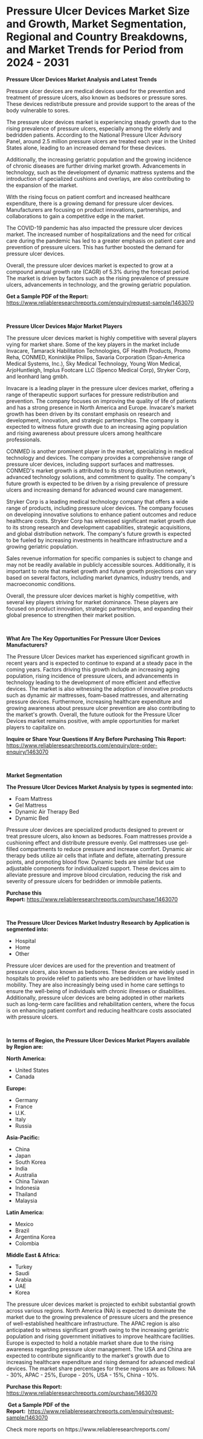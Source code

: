<p><h1>Pressure Ulcer Devices Market Size and Growth, Market Segmentation, Regional and Country Breakdowns, and Market Trends for Period from 2024 -  2031</h1></p><p><strong>Pressure Ulcer Devices Market Analysis and Latest Trends</strong></p>
<p><p>Pressure ulcer devices are medical devices used for the prevention and treatment of pressure ulcers, also known as bedsores or pressure sores. These devices redistribute pressure and provide support to the areas of the body vulnerable to sores.</p><p>The pressure ulcer devices market is experiencing steady growth due to the rising prevalence of pressure ulcers, especially among the elderly and bedridden patients. According to the National Pressure Ulcer Advisory Panel, around 2.5 million pressure ulcers are treated each year in the United States alone, leading to an increased demand for these devices.</p><p>Additionally, the increasing geriatric population and the growing incidence of chronic diseases are further driving market growth. Advancements in technology, such as the development of dynamic mattress systems and the introduction of specialized cushions and overlays, are also contributing to the expansion of the market.</p><p>With the rising focus on patient comfort and increased healthcare expenditure, there is a growing demand for pressure ulcer devices. Manufacturers are focusing on product innovations, partnerships, and collaborations to gain a competitive edge in the market.</p><p>The COVID-19 pandemic has also impacted the pressure ulcer devices market. The increased number of hospitalizations and the need for critical care during the pandemic has led to a greater emphasis on patient care and prevention of pressure ulcers. This has further boosted the demand for pressure ulcer devices.</p><p>Overall, the pressure ulcer devices market is expected to grow at a compound annual growth rate (CAGR) of 5.3% during the forecast period. The market is driven by factors such as the rising prevalence of pressure ulcers, advancements in technology, and the growing geriatric population.</p></p>
<p><strong>Get a Sample PDF of the Report:&nbsp;</strong> <a href="https://www.reliableresearchreports.com/enquiry/request-sample/1463070">https://www.reliableresearchreports.com/enquiry/request-sample/1463070</a></p>
<p>&nbsp;</p>
<p><strong>Pressure Ulcer Devices Major Market Players</strong></p>
<p><p>The pressure ulcer devices market is highly competitive with several players vying for market share. Some of the key players in the market include Invacare, Tamarack Habilitation Technologies, GF Health Products, Promo Reha, CONMED, Koninklijke Philips, Savaria Corporation (Span-America Medical Systems, Inc.), Sky Medical Technology, Young Won Medical, ArjoHuntleigh, Implus Footcare LLC (Spenco Medical Corp), Stryker Corp, and leonhard lang gmbh.</p><p>Invacare is a leading player in the pressure ulcer devices market, offering a range of therapeutic support surfaces for pressure redistribution and prevention. The company focuses on improving the quality of life of patients and has a strong presence in North America and Europe. Invacare's market growth has been driven by its constant emphasis on research and development, innovation, and strategic partnerships. The company is expected to witness future growth due to an increasing aging population and rising awareness about pressure ulcers among healthcare professionals.</p><p>CONMED is another prominent player in the market, specializing in medical technology and devices. The company provides a comprehensive range of pressure ulcer devices, including support surfaces and mattresses. CONMED's market growth is attributed to its strong distribution network, advanced technology solutions, and commitment to quality. The company's future growth is expected to be driven by a rising prevalence of pressure ulcers and increasing demand for advanced wound care management.</p><p>Stryker Corp is a leading medical technology company that offers a wide range of products, including pressure ulcer devices. The company focuses on developing innovative solutions to enhance patient outcomes and reduce healthcare costs. Stryker Corp has witnessed significant market growth due to its strong research and development capabilities, strategic acquisitions, and global distribution network. The company's future growth is expected to be fueled by increasing investments in healthcare infrastructure and a growing geriatric population.</p><p>Sales revenue information for specific companies is subject to change and may not be readily available in publicly accessible sources. Additionally, it is important to note that market growth and future growth projections can vary based on several factors, including market dynamics, industry trends, and macroeconomic conditions.</p><p>Overall, the pressure ulcer devices market is highly competitive, with several key players striving for market dominance. These players are focused on product innovation, strategic partnerships, and expanding their global presence to strengthen their market position.</p></p>
<p>&nbsp;</p>
<p><strong>What Are The Key Opportunities For Pressure Ulcer Devices Manufacturers?</strong></p>
<p><p>The Pressure Ulcer Devices market has experienced significant growth in recent years and is expected to continue to expand at a steady pace in the coming years. Factors driving this growth include an increasing aging population, rising incidence of pressure ulcers, and advancements in technology leading to the development of more efficient and effective devices. The market is also witnessing the adoption of innovative products such as dynamic air mattresses, foam-based mattresses, and alternating pressure devices. Furthermore, increasing healthcare expenditure and growing awareness about pressure ulcer prevention are also contributing to the market's growth. Overall, the future outlook for the Pressure Ulcer Devices market remains positive, with ample opportunities for market players to capitalize on.</p></p>
<p><strong>Inquire or Share Your Questions If Any Before Purchasing This Report:</strong> <a href="https://www.reliableresearchreports.com/enquiry/pre-order-enquiry/1463070">https://www.reliableresearchreports.com/enquiry/pre-order-enquiry/1463070</a></p>
<p>&nbsp;</p>
<p><strong>Market Segmentation</strong></p>
<p><strong>The Pressure Ulcer Devices Market Analysis by types is segmented into:</strong></p>
<p><ul><li>Foam Mattress</li><li>Gel Mattress</li><li>Dynamic Air Therapy Bed</li><li>Dynamic Bed</li></ul></p>
<p><p>Pressure ulcer devices are specialized products designed to prevent or treat pressure ulcers, also known as bedsores. Foam mattresses provide a cushioning effect and distribute pressure evenly. Gel mattresses use gel-filled compartments to reduce pressure and increase comfort. Dynamic air therapy beds utilize air cells that inflate and deflate, alternating pressure points, and promoting blood flow. Dynamic beds are similar but use adjustable components for individualized support. These devices aim to alleviate pressure and improve blood circulation, reducing the risk and severity of pressure ulcers for bedridden or immobile patients.</p></p>
<p><strong>Purchase this Report:&nbsp;</strong><a href="https://www.reliableresearchreports.com/purchase/1463070">https://www.reliableresearchreports.com/purchase/1463070</a></p>
<p>&nbsp;</p>
<p><strong>The Pressure Ulcer Devices Market Industry Research by Application is segmented into:</strong></p>
<p><ul><li>Hospital</li><li>Home</li><li>Other</li></ul></p>
<p><p>Pressure ulcer devices are used for the prevention and treatment of pressure ulcers, also known as bedsores. These devices are widely used in hospitals to provide relief to patients who are bedridden or have limited mobility. They are also increasingly being used in home care settings to ensure the well-being of individuals with chronic illnesses or disabilities. Additionally, pressure ulcer devices are being adopted in other markets such as long-term care facilities and rehabilitation centers, where the focus is on enhancing patient comfort and reducing healthcare costs associated with pressure ulcers.</p></p>
<p>&nbsp;</p>
<p><strong>In terms of Region, the Pressure Ulcer Devices Market Players available by Region are:</strong></p>
<p>
    <p> <strong> North America: </strong>
        <ul>
            <li>United States</li>
            <li>Canada</li>
        </ul>
        </p> 
    <p> <strong> Europe: </strong>
        <ul>
            <li>Germany</li>
            <li>France</li>
            <li>U.K.</li>
            <li>Italy</li>
            <li>Russia</li>
        </ul>
        </p> 
    <p> <strong> Asia-Pacific: </strong>
        <ul>
            <li>China</li>
            <li>Japan</li>
            <li>South Korea</li>
            <li>India</li>
            <li>Australia</li>
            <li>China Taiwan</li>
            <li>Indonesia</li>
            <li>Thailand</li>
            <li>Malaysia</li>
        </ul>
        </p> 
    <p> <strong> Latin America: </strong>
        <ul>
            <li>Mexico</li>
            <li>Brazil</li>
            <li>Argentina Korea</li>
            <li>Colombia</li>
        </ul>
        </p> 
    <p> <strong> Middle East & Africa: </strong>
        <ul>
            <li>Turkey</li>
            <li>Saudi</li>
            <li>Arabia</li>
            <li>UAE</li>
            <li>Korea</li>
        </ul>
    </p>
    </p>
<p><p>The pressure ulcer devices market is projected to exhibit substantial growth across various regions. North America (NA) is expected to dominate the market due to the growing prevalence of pressure ulcers and the presence of well-established healthcare infrastructure. The APAC region is also anticipated to witness significant growth owing to the increasing geriatric population and rising government initiatives to improve healthcare facilities. Europe is expected to hold a notable market share due to the rising awareness regarding pressure ulcer management. The USA and China are expected to contribute significantly to the market's growth due to increasing healthcare expenditure and rising demand for advanced medical devices. The market share percentages for these regions are as follows: NA - 30%, APAC - 25%, Europe - 20%, USA - 15%, China - 10%.</p></p>
<p><strong>Purchase this Report: </strong><a href="https://www.reliableresearchreports.com/purchase/1463070">https://www.reliableresearchreports.com/purchase/1463070</a></p>
<p>&nbsp;<strong>Get a Sample PDF of the Report:&nbsp;&nbsp;</strong><a href="https://www.reliableresearchreports.com/enquiry/request-sample/1463070">https://www.reliableresearchreports.com/enquiry/request-sample/1463070</a></p>
<p><strong></strong></p>
<p>Check more reports on https://www.reliableresearchreports.com/</p>